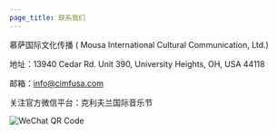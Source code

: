 ```yaml
---
page_title: 联系我们
---
```


慕萨国际文化传播   ( Mousa International Cultural Communication, Ltd.)

地址：13940 Cedar Rd. Unit 390, University Heights, OH, USA 44118

邮箱：info@cimfusa.com

关注官方微信平台：克利夫兰国际音乐节

![WeChat QR Code](/img/misc/wechat-qr-code.jpg)
